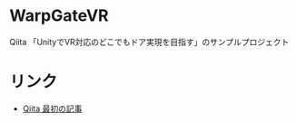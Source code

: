 # WarpGateVR
Qiita 「UnityでVR対応のどこでもドア実現を目指す」のサンプルプロジェクト

# リンク
- [Qiita 最初の記事](https://qiita.com/tsgcpp/items/37fea2ef7e140c397968)
